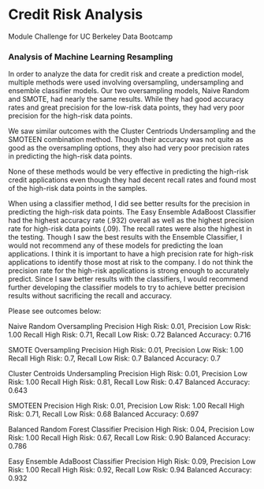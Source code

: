 # Credit Risk Analysis
Module Challenge for UC Berkeley Data Bootcamp

### Analysis of Machine Learning Resampling

In order to analyze the data for credit risk and create a prediction model, multiple methods were used involving oversampling, undersampling and ensemble classifier models. Our two oversampling models, Naive Random and SMOTE, had nearly the same results. While they had good accuracy rates and great precision for the low-risk data points, they had very poor precision for the high-risk data points.

We saw similar outcomes with the Cluster Centriods Undersampling and the SMOTEEN combination method. Though their accuracy was not quite as good as the oversampling options, they also had very poor precision rates in predicting the high-risk data points. 

None of these methods would be very effective in predicting the high-risk credit applications even though they had decent recall rates and found most of the high-risk data points in the samples.


When using a classifier method, I did see better results for the precision in predicting the high-risk data points. The Easy Ensemble AdaBoost Classifier had the highest accuracy rate (.932) overall as well as the highest precision rate for high-risk data points (.09). The recall rates were also the highest in the testing. Though I saw the best results with the Ensemble Classifier, I would not recommend any of these models for predicting the loan applications. I think it is important to have a high precision rate for high-risk applications to identify those most at risk to the company. I do not think the precision rate for the high-risk applications is strong enough to accurately predict. Since I saw better results with the classifiers, I would recommend further developing the classifier models to try to achieve better precision results without sacrificing the recall and accuracy. 


Please see outcomes below:

Naive Random Oversampling
Precision High Risk: 0.01, Precision Low Risk: 1.00
Recall High Risk: 0.71, Recall Low Risk: 0.72
Balanced Accuracy: 0.716

SMOTE Oversampling
Precision High Risk: 0.01, Precision Low Risk: 1.00
Recall High Risk: 0.7, Recall Low Risk: 0.7
Balanced Accuracy: 0.7

Cluster Centroids Undersampling
Precision High Risk: 0.01, Precision Low Risk: 1.00
Recall High Risk: 0.81, Recall Low Risk: 0.47
Balanced Accuracy: 0.643

SMOTEEN
Precision High Risk: 0.01, Precision Low Risk: 1.00
Recall High Risk: 0.71, Recall Low Risk: 0.68
Balanced Accuracy: 0.697

Balanced Random Forest Classifier
Precision High Risk: 0.04, Precision Low Risk: 1.00
Recall High Risk: 0.67, Recall Low Risk: 0.90
Balanced Accuracy: 0.786

Easy Ensemble AdaBoost Classifier
Precision High Risk: 0.09, Precision Low Risk: 1.00
Recall High Risk: 0.92, Recall Low Risk: 0.94
Balanced Accuracy: 0.932


 

